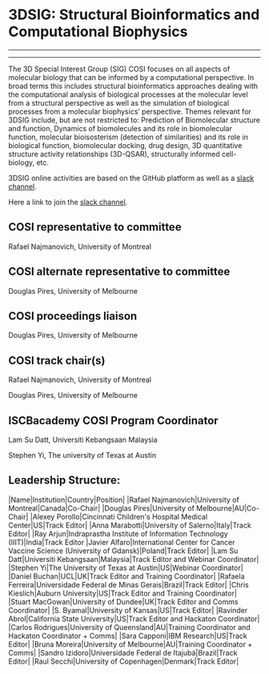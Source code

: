 # 3DSIG: Structural Bioinformatics and Computational Biophysics
 ------------------------------------------------------------
 ------------------------------------------------------------
 
The 3D Special Interest Group (SIG) COSI focuses on all aspects of molecular biology that can be informed by a computational perspective. In broad terms this includes structural bioinformatics approaches dealing with the computational analysis of biological processes at the molecular level from a structural perspective as well as the simulation of biological processes from a molecular biophysics’ perspective. Themes relevant for 3DSIG include, but are not restricted to: Prediction of Biomolecular structure and function, Dynamics of biomolecules and its role in biomolecular function, molecular bioisosterism (detection of similarities) and its role in biological function, biomolecular docking, drug design, 3D quantitative structure activity relationships (3D-QSAR), structurally informed cell-biology, etc. 

3DSIG online activities are based on the GitHub platform as well as a [slack channel](3dsig-cosi.slack.com). 

Here a link to join the [slack channel](https://join.slack.com/t/3dsig-cosi/shared_invite/zt-1q2z06kom-Ej9pSPoesBDhnIhz1lH5wA).
 

COSI representative to committee
--------------------------------
Rafael Najmanovich, University of Montreal
 
COSI alternate representative to committee
------------------------------------------
Douglas Pires, University of Melbourne
 
COSI proceedings liaison
------------------------
Douglas Pires, University of Melbourne

COSI track chair(s)
-------------------
Rafael Najmanovich, University of Montreal 

Douglas Pires, University of Melbourne 

ISCBacademy COSI Program Coordinator
------------------------------------
Lam Su Datt, Universiti Kebangsaan Malaysia

Stephen Yi, The university of Texas at Austin
 
Leadership Structure: 
---------------------

|Name|Institution|Country|Position|
|Rafael Najmanovich|University of Montreal|Canada|Co-Chair|
|Douglas Pires|University of Melbourne|AU|Co-Chair|
|Alexey Porollo|Cincinnati Children's Hospital Medical Center|US|Track Editor|
|Anna Marabotti|University of Salerno|Italy|Track Editor|
|Ray Arjun|Indraprastha Institute of Information Technology (IIIT)|India|Track Editor
|Javier Alfaro|International Center for Cancer Vaccine Science (University of Gdansk)|Poland|Track Editor|
|Lam Su Datt|Universiti Kebangsaan|Malaysia|Track Editor and Webinar Coordinator|
|Stephen Yi|The University of Texas at Austin|US|Webinar Coordinator|
|Daniel Buchan|UCL|UK|Track Editor and Training Coordinator|
|Rafaela Ferreira|Universidade Federal de Minas Gerais|Brazil|Track Editor|
|Chris Kieslich|Auburn University|US|Track Editor and Training Coordinator|
|Stuart MacGowan|University of Dundee|UK|Track Editor and Comms Coordinator|
|S. Byamal|University of Kansas|US|Track Editor|
|Ravinder Abrol|California State University|US|Track Editor and Hackaton Coordinator|
|Carlos Rodrigues|University of Queensland|AU|Training Coordinator and Hackaton Coordinator + Comms|
|Sara Capponi|IBM Research|US|Track Editor|
|Bruna Moreira|University of Melbourne|AU|Training Coordinator + Comms|
|Sandro Izidoro|Universidade Federal de Itajubá|Brazil|Track Editor|
|Raul Secchi|University of Copenhagen|Denmark|Track Editor|
